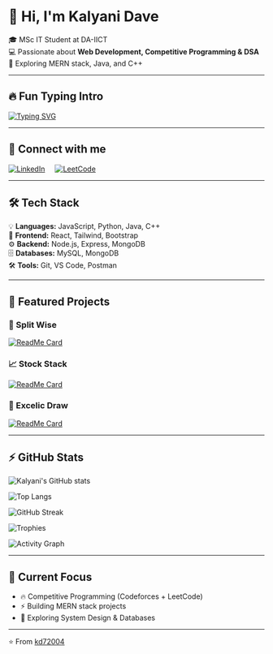 # 👋 Hi, I'm Kalyani Dave  

🎓 MSc IT Student at DA-IICT  
💻 Passionate about **Web Development, Competitive Programming & DSA**  
🚀 Exploring MERN stack, Java, and C++  

---

## 🔥 Fun Typing Intro  
[![Typing SVG](https://readme-typing-svg.herokuapp.com?font=Fira+Code&pause=1000&color=36BCF7&width=435&lines=Full+Stack+Developer;Competitive+Programmer;Always+Learning+New+Things)](https://git.io/typing-svg)  

---

## 🔗 Connect with me  

[![LinkedIn](https://img.shields.io/badge/LinkedIn-0077B5?style=for-the-badge&logo=linkedin&logoColor=white)](https://www.linkedin.com/in/kalyani-dave/) &nbsp;&nbsp;&nbsp; [![LeetCode](https://img.shields.io/badge/LeetCode-FFA116?style=for-the-badge&logo=leetcode&logoColor=white)](https://leetcode.com/u/kalyanidave/)  


---

## 🛠️ Tech Stack  
💡 **Languages:** JavaScript, Python, Java, C++  
🎨 **Frontend:** React, Tailwind, Bootstrap  
⚙️ **Backend:** Node.js, Express, MongoDB  
🗄️ **Databases:** MySQL, MongoDB  
🛠️ **Tools:** Git, VS Code, Postman  

---

## 📌 Featured Projects  

### 🧾 Split Wise  
[![ReadMe Card](https://github-readme-stats.vercel.app/api/pin/?username=kd72004&repo=Split_Wise&theme=tokyonight)](https://github.com/kd72004/Split_Wise)

### 📈 Stock Stack  
[![ReadMe Card](https://github-readme-stats.vercel.app/api/pin/?username=kd72004&repo=stockStack&theme=tokyonight)](https://github.com/kd72004/stockStack)

### 🎨 Excelic Draw  
[![ReadMe Card](https://github-readme-stats.vercel.app/api/pin/?username=kd72004&repo=EXCELICDRAW&theme=tokyonight)](https://github.com/kd72004/EXCELICDRAW)

---

## ⚡ GitHub Stats  

![Kalyani's GitHub stats](https://github-readme-stats.vercel.app/api?username=kd72004&show_icons=true&theme=tokyonight)  

![Top Langs](https://github-readme-stats.vercel.app/api/top-langs/?username=kd72004&layout=compact&theme=tokyonight)  

![GitHub Streak](https://github-readme-streak-stats.herokuapp.com/?user=kd72004&theme=tokyonight)  

![Trophies](https://github-profile-trophy.vercel.app/?username=kd72004&theme=tokyonight&margin-w=10&margin-h=10)  

![Activity Graph](https://github-readme-activity-graph.vercel.app/graph?username=kd72004&theme=tokyo-night)  

---

## 🌱 Current Focus  
- 🔥 Competitive Programming (Codeforces + LeetCode)  
- ⚡ Building MERN stack projects  
- 📘 Exploring System Design & Databases  

---

⭐️ From [kd72004](https://github.com/kd72004)
